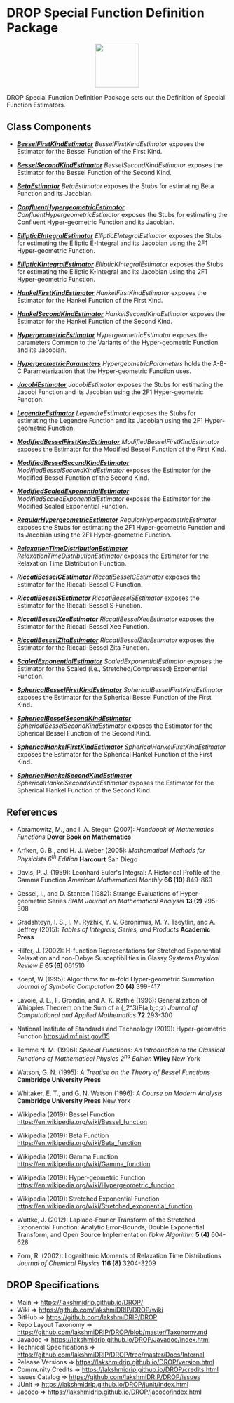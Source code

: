 # DROP Special Function Definition Package

<p align="center"><img src="https://github.com/lakshmiDRIP/DROP/blob/master/DRIP_Logo.gif?raw=true" width="100"></p>

DROP Special Function Definition Package sets out the Definition of Special Function Estimators.


## Class Components

 * [***BesselFirstKindEstimator***](https://github.com/lakshmiDRIP/DROP/tree/master/src/main/java/org/drip/specialfunction/definition/BesselFirstKindEstimator.java)
 <i>BesselFirstKindEstimator</i> exposes the Estimator for the Bessel Function of the First Kind.

 * [***BesselSecondKindEstimator***](https://github.com/lakshmiDRIP/DROP/tree/master/src/main/java/org/drip/specialfunction/definition/BesselSecondKindEstimator.java)
 <i>BesselSecondKindEstimator</i> exposes the Estimator for the Bessel Function of the Second Kind.

 * [***BetaEstimator***](https://github.com/lakshmiDRIP/DROP/tree/master/src/main/java/org/drip/specialfunction/definition/BetaEstimator.java)
 <i>BetaEstimator</i> exposes the Stubs for estimating Beta Function and its Jacobian.

 * [***ConfluentHypergeometricEstimator***](https://github.com/lakshmiDRIP/DROP/tree/master/src/main/java/org/drip/specialfunction/definition/ConfluentHypergeometricEstimator.java)
 <i>ConfluentHypergeometricEstimator</i> exposes the Stubs for estimating the Confluent Hyper-geometric Function and its Jacobian.

 * [***EllipticEIntegralEstimator***](https://github.com/lakshmiDRIP/DROP/tree/master/src/main/java/org/drip/specialfunction/definition/EllipticEIntegralEstimator.java)
 <i>EllipticEIntegralEstimator</i> exposes the Stubs for estimating the Elliptic E-Integral and its Jacobian using the 2F1 Hyper-geometric Function.

 * [***EllipticKIntegralEstimator***](https://github.com/lakshmiDRIP/DROP/tree/master/src/main/java/org/drip/specialfunction/definition/EllipticKIntegralEstimator.java)
 <i>EllipticKIntegralEstimator</i> exposes the Stubs for estimating the Elliptic K-Integral and its Jacobian using the 2F1 Hyper-geometric Function.

 * [***HankelFirstKindEstimator***](https://github.com/lakshmiDRIP/DROP/tree/master/src/main/java/org/drip/specialfunction/definition/HankelFirstKindEstimator.java)
 <i>HankelFirstKindEstimator</i> exposes the Estimator for the Hankel Function of the First Kind.

 * [***HankelSecondKindEstimator***](https://github.com/lakshmiDRIP/DROP/tree/master/src/main/java/org/drip/specialfunction/definition/HankelSecondKindEstimator.java)
 <i>HankelSecondKindEstimator</i> exposes the Estimator for the Hankel Function of the Second Kind.

 * [***HypergeometricEstimator***](https://github.com/lakshmiDRIP/DROP/tree/master/src/main/java/org/drip/specialfunction/definition/HypergeometricEstimator.java)
 <i>HypergeometricEstimator</i> exposes the parameters Common to the Variants of the Hyper-geometric Function and its Jacobian.

 * [***HypergeometricParameters***](https://github.com/lakshmiDRIP/DROP/tree/master/src/main/java/org/drip/specialfunction/definition/HypergeometricParameters.java)
 <i>HypergeometricParameters</i> holds the A-B-C Parameterization that the Hyper-geometric Function uses.

 * [***JacobiEstimator***](https://github.com/lakshmiDRIP/DROP/tree/master/src/main/java/org/drip/specialfunction/definition/JacobiEstimator.java)
 <i>JacobiEstimator</i> exposes the Stubs for estimating the Jacobi Function and its Jacobian using the 2F1 Hyper-geometric Function.

 * [***LegendreEstimator***](https://github.com/lakshmiDRIP/DROP/tree/master/src/main/java/org/drip/specialfunction/definition/LegendreEstimator.java)
 <i>LegendreEstimator</i> exposes the Stubs for estimating the Legendre Function and its Jacobian using the 2F1 Hyper-geometric Function.

 * [***ModifiedBesselFirstKindEstimator***](https://github.com/lakshmiDRIP/DROP/tree/master/src/main/java/org/drip/specialfunction/definition/ModifiedBesselFirstKindEstimator.java)
 <i>ModifiedBesselFirstKindEstimator</i> exposes the Estimator for the Modified Bessel Function of the First Kind.

 * [***ModifiedBesselSecondKindEstimator***](https://github.com/lakshmiDRIP/DROP/tree/master/src/main/java/org/drip/specialfunction/definition/ModifiedBesselSecondKindEstimator.java)
 <i>ModifiedBesselSecondKindEstimator</i> exposes the Estimator for the Modified Bessel Function of the Second Kind.

 * [***ModifiedScaledExponentialEstimator***](https://github.com/lakshmiDRIP/DROP/tree/master/src/main/java/org/drip/specialfunction/definition/ModifiedScaledExponentialEstimator.java)
 <i>ModifiedScaledExponentialEstimator</i> exposes the Estimator for the Modified Scaled Exponential Function.

 * [***RegularHypergeometricEstimator***](https://github.com/lakshmiDRIP/DROP/tree/master/src/main/java/org/drip/specialfunction/definition/RegularHypergeometricEstimator.java)
 <i>RegularHypergeometricEstimator</i> exposes the Stubs for estimating the 2F1 Hyper-geometric Function and its Jacobian using the 2F1 Hyper-geometric Function.

 * [***RelaxationTimeDistributionEstimator***](https://github.com/lakshmiDRIP/DROP/tree/master/src/main/java/org/drip/specialfunction/definition/RelaxationTimeDistributionEstimator.java)
 <i>RelaxationTimeDistributionEstimator</i> exposes the Estimator for the Relaxation Time Distribution Function.

 * [***RiccatiBesselCEstimator***](https://github.com/lakshmiDRIP/DROP/tree/master/src/main/java/org/drip/specialfunction/definition/RiccatiBesselCEstimator.java)
 <i>RiccatiBesselCEstimator</i> exposes the Estimator for the Riccati-Bessel C Function.

 * [***RiccatiBesselSEstimator***](https://github.com/lakshmiDRIP/DROP/tree/master/src/main/java/org/drip/specialfunction/definition/RiccatiBesselSEstimator.java)
 <i>RiccatiBesselSEstimator</i> exposes the Estimator for the Riccati-Bessel S Function.

 * [***RiccatiBesselXeeEstimator***](https://github.com/lakshmiDRIP/DROP/tree/master/src/main/java/org/drip/specialfunction/definition/RiccatiBesselXeeEstimator.java)
 <i>RiccatiBesselXeeEstimator</i> exposes the Estimator for the Riccati-Bessel Xee Function.

 * [***RiccatiBesselZitaEstimator***](https://github.com/lakshmiDRIP/DROP/tree/master/src/main/java/org/drip/specialfunction/definition/RiccatiBesselZitaEstimator.java)
 <i>RiccatiBesselZitaEstimator</i> exposes the Estimator for the Riccati-Bessel Zita Function.

 * [***ScaledExponentialEstimator***](https://github.com/lakshmiDRIP/DROP/tree/master/src/main/java/org/drip/specialfunction/definition/ScaledExponentialEstimator.java)
 <i>ScaledExponentialEstimator</i> exposes the Estimator for the Scaled (i.e., Stretched/Compressed) Exponential Function.

 * [***SphericalBesselFirstKindEstimator***](https://github.com/lakshmiDRIP/DROP/tree/master/src/main/java/org/drip/specialfunction/definition/SphericalBesselFirstKindEstimator.java)
 <i>SphericalBesselFirstKindEstimator</i> exposes the Estimator for the Spherical Bessel Function of the First Kind.

 * [***SphericalBesselSecondKindEstimator***](https://github.com/lakshmiDRIP/DROP/tree/master/src/main/java/org/drip/specialfunction/definition/SphericalBesselSecondKindEstimator.java)
 <i>SphericalBesselSecondKindEstimator</i> exposes the Estimator for the Spherical Bessel Function of the Second Kind.

 * [***SphericalHankelFirstKindEstimator***](https://github.com/lakshmiDRIP/DROP/tree/master/src/main/java/org/drip/specialfunction/definition/SphericalHankelFirstKindEstimator.java)
 <i>SphericalHankelFirstKindEstimator</i> exposes the Estimator for the Spherical Hankel Function of the First Kind.

 * [***SphericalHankelSecondKindEstimator***](https://github.com/lakshmiDRIP/DROP/tree/master/src/main/java/org/drip/specialfunction/definition/SphericalHankelSecondKindEstimator.java)
 <i>SphericalHankelSecondKindEstimator</i> exposes the Estimator for the Spherical Hankel Function of the Second Kind.


## References

 * Abramowitz, M., and I. A. Stegun (2007): <i>Handbook of Mathematics Functions</i> <b>Dover Book on Mathematics</b>

 * Arfken, G. B., and H. J. Weber (2005): <i>Mathematical Methods for Physicists 6<sup>th</sup> Edition</i> <b>Harcourt</b> San Diego

 * Davis, P. J. (1959): Leonhard Euler's Integral: A Historical Profile of the Gamma Function <i>American Mathematical Monthly</i> <b>66 (10)</b> 849-869

 * Gessel, I., and D. Stanton (1982): Strange Evaluations of Hyper-geometric Series <i>SIAM Journal on Mathematical Analysis</i> <b>13 (2)</b> 295-308

 * Gradshteyn, I. S., I. M. Ryzhik, Y. V. Geronimus, M. Y. Tseytlin, and A. Jeffrey (2015): <i>Tables of Integrals, Series, and Products</i> <b>Academic Press</b>

 * Hilfer, J. (2002): H-function Representations for Stretched Exponential Relaxation and non-Debye Susceptibilities in Glassy Systems <i>Physical Review E</i> <b>65 (6)</b> 061510

 * Koepf, W (1995): Algorithms for m-fold Hyper-geometric Summation <i>Journal of Symbolic Computation</i> <b>20 (4)</b> 399-417

 * Lavoie, J. L., F. Grondin, and A. K. Rathie (1996): Generalization of Whipples Theorem on the Sum of a (_2^3)F(a,b;c;z) <i>Journal of Computational and Applied Mathematics</i> <b>72</b> 293-300

 * National Institute of Standards and Technology (2019): Hyper-geometric Function https://dlmf.nist.gov/15

 * Temme N. M. (1996): <i>Special Functions: An Introduction to the Classical Functions of Mathematical Physics 2<sup>nd</sup> Edition</i> <b>Wiley</b> New York

 * Watson, G. N. (1995): <i>A Treatise on the Theory of Bessel Functions</i> <b>Cambridge University Press</b>

 * Whitaker, E. T., and G. N. Watson (1996): <i>A Course on Modern Analysis</i> <b>Cambridge University Press</b> New York

 * Wikipedia (2019): Bessel Function https://en.wikipedia.org/wiki/Bessel_function

 * Wikipedia (2019): Beta Function https://en.wikipedia.org/wiki/Beta_function

 * Wikipedia (2019): Gamma Function https://en.wikipedia.org/wiki/Gamma_function

 * Wikipedia (2019): Hyper-geometric Function https://en.wikipedia.org/wiki/Hypergeometric_function

 * Wikipedia (2019): Stretched Exponential Function https://en.wikipedia.org/wiki/Stretched_exponential_function

 * Wuttke, J. (2012): Laplace-Fourier Transform of the Stretched Exponential Function: Analytic Error-Bounds, Double Exponential Transform, and Open Source Implementation <i>libkw</i> <i>Algorithm</i> <b>5 (4)</b> 604-628

 * Zorn, R. (2002): Logarithmic Moments of Relaxation Time Distributions <i>Journal of Chemical Physics</i> <b>116 (8)</b> 3204-3209


## DROP Specifications

 * Main                     => https://lakshmidrip.github.io/DROP/
 * Wiki                     => https://github.com/lakshmiDRIP/DROP/wiki
 * GitHub                   => https://github.com/lakshmiDRIP/DROP
 * Repo Layout Taxonomy     => https://github.com/lakshmiDRIP/DROP/blob/master/Taxonomy.md
 * Javadoc                  => https://lakshmidrip.github.io/DROP/Javadoc/index.html
 * Technical Specifications => https://github.com/lakshmiDRIP/DROP/tree/master/Docs/Internal
 * Release Versions         => https://lakshmidrip.github.io/DROP/version.html
 * Community Credits        => https://lakshmidrip.github.io/DROP/credits.html
 * Issues Catalog           => https://github.com/lakshmiDRIP/DROP/issues
 * JUnit                    => https://lakshmidrip.github.io/DROP/junit/index.html
 * Jacoco                   => https://lakshmidrip.github.io/DROP/jacoco/index.html
